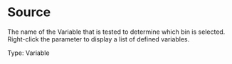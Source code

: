 # Source

The name of the Variable that is tested to determine which bin is selected. Right-click the parameter to display a list of defined variables.

Type: Variable
